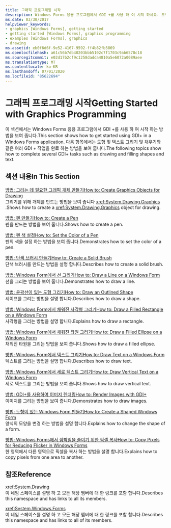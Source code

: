 ```yaml
---
title: 그래픽 프로그래밍 시작
description: Windows Forms 응용 프로그램에서 GDI +를 사용 하 여 시작 하세요. 도형 및 텍스트 그리기 및 채우기와 같은 여러 GDI + 작업을 완료 하는 방법에 대해 알아봅니다.
ms.date: 03/30/2017
helpviewer_keywords:
- graphics [Windows Forms], getting started
- getting started [Windows Forms], graphics programming
- examples [Windows Forms], graphics
- drawing
ms.assetid: eb0f6d6f-9e52-4167-9592-ff4b82fb5869
ms.openlocfilehash: a61c56b7db40203bbb5102c7f1703c9ab6578c18
ms.sourcegitcommit: e02d17b2cf9c1258dadda4810a5e6072a0089aee
ms.translationtype: MT
ms.contentlocale: ko-KR
ms.lasthandoff: 07/01/2020
ms.locfileid: "85622694"
---
```

# <a name="getting-started-with-graphics-programming"></a><span data-ttu-id="d2479-104">그래픽 프로그래밍 시작</span><span class="sxs-lookup"><span data-stu-id="d2479-104">Getting Started with Graphics Programming</span></span>
<span data-ttu-id="d2479-105">이 섹션에서는 Windows Forms 응용 프로그램에서 GDI +를 사용 하 여 시작 하는 방법을 보여 줍니다.</span><span class="sxs-lookup"><span data-stu-id="d2479-105">This section shows how to get started using GDI+ in a Windows Forms application.</span></span> <span data-ttu-id="d2479-106">다음 항목에서는 도형 및 텍스트 그리기 및 채우기와 같은 여러 GDI + 작업을 완료 하는 방법을 보여 줍니다.</span><span class="sxs-lookup"><span data-stu-id="d2479-106">The following topics show how to complete several GDI+ tasks such as drawing and filling shapes and text.</span></span>  
  
## <a name="in-this-section"></a><span data-ttu-id="d2479-107">섹션 내용</span><span class="sxs-lookup"><span data-stu-id="d2479-107">In This Section</span></span>  
 [<span data-ttu-id="d2479-108">방법: 그리는 데 필요한 그래픽 개체 만들기</span><span class="sxs-lookup"><span data-stu-id="d2479-108">How to: Create Graphics Objects for Drawing</span></span>](how-to-create-graphics-objects-for-drawing.md)  
 <span data-ttu-id="d2479-109">그리기를 위해 개체를 만드는 방법을 보여 줍니다 <xref:System.Drawing.Graphics> .</span><span class="sxs-lookup"><span data-stu-id="d2479-109">Shows how to create a <xref:System.Drawing.Graphics> object for drawing.</span></span>  
  
 [<span data-ttu-id="d2479-110">방법: 펜 만들기</span><span class="sxs-lookup"><span data-stu-id="d2479-110">How to: Create a Pen</span></span>](how-to-create-a-pen.md)  
 <span data-ttu-id="d2479-111">펜을 만드는 방법을 보여 줍니다.</span><span class="sxs-lookup"><span data-stu-id="d2479-111">Shows how to create a pen.</span></span>  
  
 [<span data-ttu-id="d2479-112">방법: 펜 색 설정</span><span class="sxs-lookup"><span data-stu-id="d2479-112">How to: Set the Color of a Pen</span></span>](how-to-set-the-color-of-a-pen.md)  
 <span data-ttu-id="d2479-113">펜의 색을 설정 하는 방법을 보여 줍니다.</span><span class="sxs-lookup"><span data-stu-id="d2479-113">Demonstrates how to set the color of a pen.</span></span>  
  
 [<span data-ttu-id="d2479-114">방법: 단색 브러시 만들기</span><span class="sxs-lookup"><span data-stu-id="d2479-114">How to: Create a Solid Brush</span></span>](how-to-create-a-solid-brush.md)  
 <span data-ttu-id="d2479-115">단색 브러시를 만드는 방법을 설명 합니다.</span><span class="sxs-lookup"><span data-stu-id="d2479-115">Describes how to create a solid brush.</span></span>  
  
 [<span data-ttu-id="d2479-116">방법: Windows Form에서 선 그리기</span><span class="sxs-lookup"><span data-stu-id="d2479-116">How to: Draw a Line on a Windows Form</span></span>](how-to-draw-a-line-on-a-windows-form.md)  
 <span data-ttu-id="d2479-117">선을 그리는 방법을 보여 줍니다.</span><span class="sxs-lookup"><span data-stu-id="d2479-117">Demonstrates how to draw a line.</span></span>  
  
 [<span data-ttu-id="d2479-118">방법: 윤곽선이 있는 도형 그리기</span><span class="sxs-lookup"><span data-stu-id="d2479-118">How to: Draw an Outlined Shape</span></span>](how-to-draw-an-outlined-shape.md)  
 <span data-ttu-id="d2479-119">셰이프를 그리는 방법을 설명 합니다.</span><span class="sxs-lookup"><span data-stu-id="d2479-119">Describes how to draw a shape.</span></span>  
  
 [<span data-ttu-id="d2479-120">방법: Windows Form에서 채워진 사각형 그리기</span><span class="sxs-lookup"><span data-stu-id="d2479-120">How to: Draw a Filled Rectangle on a Windows Form</span></span>](how-to-draw-a-filled-rectangle-on-a-windows-form.md)  
 <span data-ttu-id="d2479-121">사각형을 그리는 방법을 설명 합니다.</span><span class="sxs-lookup"><span data-stu-id="d2479-121">Explains how to draw a rectangle.</span></span>  
  
 [<span data-ttu-id="d2479-122">방법: Windows Form에서 채워진 타원 그리기</span><span class="sxs-lookup"><span data-stu-id="d2479-122">How to: Draw a Filled Ellipse on a Windows Form</span></span>](how-to-draw-a-filled-ellipse-on-a-windows-form.md)  
 <span data-ttu-id="d2479-123">채워진 타원을 그리는 방법을 보여 줍니다.</span><span class="sxs-lookup"><span data-stu-id="d2479-123">Shows how to draw a filled ellipse.</span></span>  
  
 [<span data-ttu-id="d2479-124">방법: Windows Form에서 텍스트 그리기</span><span class="sxs-lookup"><span data-stu-id="d2479-124">How to: Draw Text on a Windows Form</span></span>](how-to-draw-text-on-a-windows-form.md)  
 <span data-ttu-id="d2479-125">텍스트를 그리는 방법을 설명 합니다.</span><span class="sxs-lookup"><span data-stu-id="d2479-125">Describes how to draw text.</span></span>  
  
 [<span data-ttu-id="d2479-126">방법: Windows Form에서 세로 텍스트 그리기</span><span class="sxs-lookup"><span data-stu-id="d2479-126">How to: Draw Vertical Text on a Windows Form</span></span>](how-to-draw-vertical-text-on-a-windows-form.md)  
 <span data-ttu-id="d2479-127">세로 텍스트를 그리는 방법을 보여 줍니다.</span><span class="sxs-lookup"><span data-stu-id="d2479-127">Shows how to draw vertical text.</span></span>  
  
 [<span data-ttu-id="d2479-128">방법: GDI+를 사용하여 이미지 렌더링</span><span class="sxs-lookup"><span data-stu-id="d2479-128">How to: Render Images with GDI+</span></span>](how-to-render-images-with-gdi.md)  
 <span data-ttu-id="d2479-129">이미지를 그리는 방법을 보여 줍니다.</span><span class="sxs-lookup"><span data-stu-id="d2479-129">Demonstrates how to draw images.</span></span>  
  
 [<span data-ttu-id="d2479-130">방법: 도형이 있는 Windows Form 만들기</span><span class="sxs-lookup"><span data-stu-id="d2479-130">How to: Create a Shaped Windows Form</span></span>](how-to-create-a-shaped-windows-form.md)  
 <span data-ttu-id="d2479-131">양식의 모양을 변경 하는 방법을 설명 합니다.</span><span class="sxs-lookup"><span data-stu-id="d2479-131">Explains how to change the shape of a form.</span></span>  
  
 [<span data-ttu-id="d2479-132">방법: Windows Forms에서 깜빡임을 줄이기 위한 픽셀 복사</span><span class="sxs-lookup"><span data-stu-id="d2479-132">How to: Copy Pixels for Reducing Flicker in Windows Forms</span></span>](how-to-copy-pixels-for-reducing-flicker-in-windows-forms.md)  
 <span data-ttu-id="d2479-133">한 영역에서 다른 영역으로 픽셀을 복사 하는 방법을 설명 합니다.</span><span class="sxs-lookup"><span data-stu-id="d2479-133">Explains how to copy pixels from one area to another.</span></span>  
  
## <a name="reference"></a><span data-ttu-id="d2479-134">참조</span><span class="sxs-lookup"><span data-stu-id="d2479-134">Reference</span></span>  
 <xref:System.Drawing>  
 <span data-ttu-id="d2479-135">이 네임 스페이스를 설명 하 고 모든 해당 멤버에 대 한 링크를 포함 합니다.</span><span class="sxs-lookup"><span data-stu-id="d2479-135">Describes this namespace and has links to all its members.</span></span>  
  
 <xref:System.Windows.Forms>  
 <span data-ttu-id="d2479-136">이 네임 스페이스를 설명 하 고 모든 해당 멤버에 대 한 링크를 포함 합니다.</span><span class="sxs-lookup"><span data-stu-id="d2479-136">Describes this namespace and has links to all of its members.</span></span>
